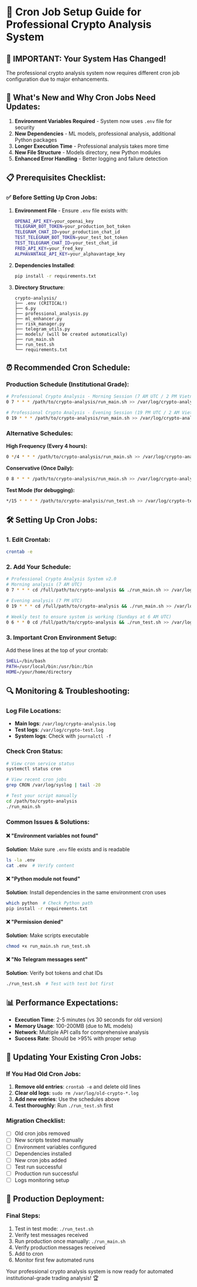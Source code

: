 # 📅 Cron Job Setup Guide for Professional Crypto Analysis System

## 🚨 IMPORTANT: Your System Has Changed!

The professional crypto analysis system now requires different cron job configuration due to major enhancements.

## 🔧 What's New and Why Cron Jobs Need Updates:

1. **Environment Variables Required** - System now uses `.env` file for security
2. **New Dependencies** - ML models, professional analysis, additional Python packages
3. **Longer Execution Time** - Professional analysis takes more time
4. **New File Structure** - Models directory, new Python modules
5. **Enhanced Error Handling** - Better logging and failure detection

## 📋 Prerequisites Checklist:

### ✅ Before Setting Up Cron Jobs:

1. **Environment File** - Ensure `.env` file exists with:
   ```bash
   OPENAI_API_KEY=your_openai_key
   TELEGRAM_BOT_TOKEN=your_production_bot_token
   TELEGRAM_CHAT_ID=your_production_chat_id
   TEST_TELEGRAM_BOT_TOKEN=your_test_bot_token
   TEST_TELEGRAM_CHAT_ID=your_test_chat_id
   FRED_API_KEY=your_fred_key
   ALPHAVANTAGE_API_KEY=your_alphavantage_key
   ```

2. **Dependencies Installed**:
   ```bash
   pip install -r requirements.txt
   ```

3. **Directory Structure**:
   ```
   crypto-analysis/
   ├── .env (CRITICAL!)
   ├── 6.py
   ├── professional_analysis.py
   ├── ml_enhancer.py
   ├── risk_manager.py
   ├── telegram_utils.py
   ├── models/ (will be created automatically)
   ├── run_main.sh
   ├── run_test.sh
   └── requirements.txt
   ```

## ⏰ Recommended Cron Schedule:

### Production Schedule (Institutional Grade):
```bash
# Professional Crypto Analysis - Morning Session (7 AM UTC / 2 PM Vietnam)
0 7 * * * /path/to/crypto-analysis/run_main.sh >> /var/log/crypto-analysis.log 2>&1

# Professional Crypto Analysis - Evening Session (19 PM UTC / 2 AM Vietnam)
0 19 * * * /path/to/crypto-analysis/run_main.sh >> /var/log/crypto-analysis.log 2>&1
```

### Alternative Schedules:

**High Frequency (Every 4 hours):**
```bash
0 */4 * * * /path/to/crypto-analysis/run_main.sh >> /var/log/crypto-analysis.log 2>&1
```

**Conservative (Once Daily):**
```bash
0 8 * * * /path/to/crypto-analysis/run_main.sh >> /var/log/crypto-analysis.log 2>&1
```

**Test Mode (for debugging):**
```bash
*/15 * * * * /path/to/crypto-analysis/run_test.sh >> /var/log/crypto-test.log 2>&1
```

## 🛠️ Setting Up Cron Jobs:

### 1. Edit Crontab:
```bash
crontab -e
```

### 2. Add Your Schedule:
```bash
# Professional Crypto Analysis System v2.0
# Morning analysis (7 AM UTC)
0 7 * * * cd /full/path/to/crypto-analysis && ./run_main.sh >> /var/log/crypto-analysis.log 2>&1

# Evening analysis (7 PM UTC)  
0 19 * * * cd /full/path/to/crypto-analysis && ./run_main.sh >> /var/log/crypto-analysis.log 2>&1

# Weekly test to ensure system is working (Sundays at 6 AM UTC)
0 6 * * 0 cd /full/path/to/crypto-analysis && ./run_test.sh >> /var/log/crypto-test.log 2>&1
```

### 3. Important Cron Environment Setup:
Add these lines at the top of your crontab:
```bash
SHELL=/bin/bash
PATH=/usr/local/bin:/usr/bin:/bin
HOME=/your/home/directory
```

## 🔍 Monitoring & Troubleshooting:

### Log File Locations:
- **Main logs**: `/var/log/crypto-analysis.log`
- **Test logs**: `/var/log/crypto-test.log`
- **System logs**: Check with `journalctl -f`

### Check Cron Status:
```bash
# View cron service status
systemctl status cron

# View recent cron jobs
grep CRON /var/log/syslog | tail -20

# Test your script manually
cd /path/to/crypto-analysis
./run_main.sh
```

### Common Issues & Solutions:

#### ❌ "Environment variables not found"
**Solution**: Make sure `.env` file exists and is readable
```bash
ls -la .env
cat .env  # Verify content
```

#### ❌ "Python module not found"
**Solution**: Install dependencies in the same environment cron uses
```bash
which python  # Check Python path
pip install -r requirements.txt
```

#### ❌ "Permission denied"
**Solution**: Make scripts executable
```bash
chmod +x run_main.sh run_test.sh
```

#### ❌ "No Telegram messages sent"
**Solution**: Verify bot tokens and chat IDs
```bash
./run_test.sh  # Test with test bot first
```

## 📊 Performance Expectations:

- **Execution Time**: 2-5 minutes (vs 30 seconds for old version)
- **Memory Usage**: 100-200MB (due to ML models)
- **Network**: Multiple API calls for comprehensive analysis
- **Success Rate**: Should be >95% with proper setup

## 🔄 Updating Your Existing Cron Jobs:

### If You Had Old Cron Jobs:
1. **Remove old entries**: `crontab -e` and delete old lines
2. **Clear old logs**: `sudo rm /var/log/old-crypto-*.log`
3. **Add new entries**: Use the schedules above
4. **Test thoroughly**: Run `./run_test.sh` first

### Migration Checklist:
- [ ] Old cron jobs removed
- [ ] New scripts tested manually
- [ ] Environment variables configured
- [ ] Dependencies installed
- [ ] New cron jobs added
- [ ] Test run successful
- [ ] Production run successful
- [ ] Logs monitoring setup

## 🚀 Production Deployment:

### Final Steps:
1. Test in test mode: `./run_test.sh`
2. Verify test messages received
3. Run production once manually: `./run_main.sh`
4. Verify production messages received
5. Add to cron
6. Monitor first few automated runs

Your professional crypto analysis system is now ready for automated institutional-grade trading analysis! 🏆 
